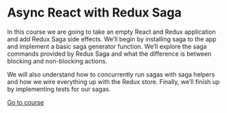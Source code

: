 # Async React with Redux Saga

In this course we are going to take an empty React and Redux application and add Redux Saga side effects. We’ll begin by installing saga to the app and implement a basic saga generator function. We’ll explore the saga commands provided by Redux Saga and what the difference is between blocking and non-blocking actions.

We will also understand how to concurrently run sagas with saga helpers and how we wire everything up with the Redux store. Finally, we’ll finish up by implementing tests for our sagas.

[Go to course](https://egghead.io/courses/async-react-with-redux-saga)
